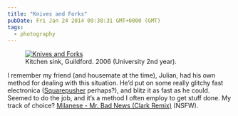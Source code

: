 ```yaml
---
title: "Knives and Forks"
pubDate: Fri Jan 24 2014 09:38:31 GMT+0000 (GMT)
tags:
  - photography
---
```


<figure><a href="http://www.flickr.com/photos/domchristie/12115047874/" title="Knives and Forks by dom christie, on Flickr"><img src="https://farm3.staticflickr.com/2818/12115047874_8ae1933cff.jpg" alt="Knives and Forks"></a><figcaption>Kitchen sink, Guildford. 2006 (University 2nd year).</figcaption></figure>

<p>I remember my friend (and housemate at the time), Julian, had his own method for dealing with this situation. He&#x2019;d put on some really glitchy fast electronica (<a href="http://www.youtube.com/watch?feature=player_detailpage&amp;v=BxEb2FrQUbE#t=180">Squarepusher</a> perhaps?), and blitz it as fast as he could. Seemed to do the job, and it&#x2019;s a method I often employ to get stuff done. My track of choice? <a href="http://www.youtube.com/watch?v=vNOzJTIklBw">Milanese - Mr. Bad News (Clark Remix)</a> (NSFW).</p>
